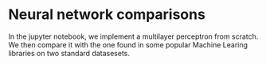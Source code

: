 # Neural network comparisons
In the jupyter notebook, we implement a multilayer perceptron from scratch. We then compare it with the one found in some popular Machine Learing libraries on two standard datasesets.
